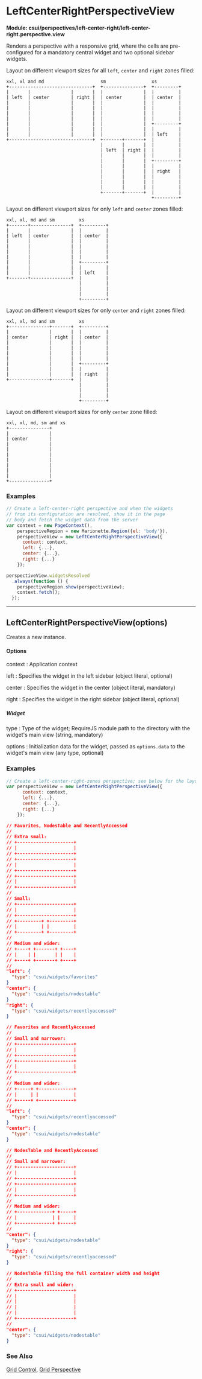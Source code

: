 # LeftCenterRightPerspectiveView

**Module: csui/perspectives/left-center-right/left-center-right.perspective.view**

Renders a perspective with a responsive grid, where the cells are pre-configured
for a mandatory central widget and two optional sidebar widgets.

Layout on different viewport sizes for all `left`, `center` and `right` zones filled:

```text
xxl, xl and md                     sm                 xs
+-------------------------------+  +---------------+  +---------+
|       |               |       |  |               |  |         |
| left  | center        | right |  | center        |  | center  |
|       |               |       |  |               |  |         |
|       |               |       |  |               |  |         |
|       |               |       |  |               |  |         |
|       |               |       |  |               |  |         |
|       |               |       |  |               |  +---------+
|       |               |       |  |               |  |         |
|       |               |       |  |               |  | left    |
+-------------------------------+  +-------+-------+  |         |
                                   |       |       |  |         |
                                   | left  | right |  |         |
                                   |       |       |  |         |
                                   |       |       |  +---------+
                                   |       |       |  |         |
                                   |       |       |  | right   |
                                   |       |       |  |         |
                                   |       |       |  |         |
                                   |       |       |  |         |
                                   +-------+-------+  |         |
                                                      +---------+
```

Layout on different viewport sizes for only `left` and `center` zones filled:

```text
xxl, xl, md and sm         xs
+-------+---------------+  +---------+
|       |               |  |         |
| left  | center        |  | center  |
|       |               |  |         |
|       |               |  |         |
|       |               |  |         |
|       |               |  |         |
|       |               |  +---------+
|       |               |  |         |
|       |               |  | left    |
+-------+---------------+  |         |
                           |         |
                           |         |
                           |         |
                           +---------+
```

Layout on different viewport sizes for only `center` and `right` zones filled:

```text
xxl, xl, md and sm         xs
+---------------+-------+  +---------+
|               |       |  |         |
| center        | right |  | center  |
|               |       |  |         |
|               |       |  |         |
|               |       |  |         |
|               |       |  |         |
|               |       |  +---------+
|               |       |  |         |
|               |       |  | right   |
+---------------+-------+  |         |
                           |         |
                           |         |
                           |         |
                           +---------+
```

Layout on different viewport sizes for only `center` zone filled:

```text
xxl, xl, md, sm and xs
+---------------+
|               |
| center        |
|               |
|               |
|               |
|               |
|               |
|               |             
|               |             
+---------------+             
```

### Examples

```javascript
// Create a left-center-right perspective and when the widgets
// from its configuration are resolved, show it in the page
// body and fetch the widget data from the server
var context = new PageContext(),
    perspectiveRegion = new Marionette.Region({el: 'body'}),
    perspectiveView = new LeftCenterRightPerspectiveView({
      context: context,
      left: {...},
      center: {...},
      right: {...}
    });

perspectiveView.widgetsResolved
  .always(function () {
    perspectiveRegion.show(perspectiveView);
    context.fetch();
  });
```

---
## LeftCenterRightPerspectiveView(options)

Creates a new instance.

#### Options

context
: Application context

left
: Specifies the widget in the left sidebar (object literal, optional)

center
: Specifies the widget in the center (object literal, mandatory)

right
: Specifies the widget in the right sidebar (object literal, optional)

##### Widget

type
: Type of the widget; RequireJS module path to the directory with the widget's main
  view (string, mandatory)

options
: Initialization data for the widget, passed as `options.data` to the widget's main
  view (any type, optional)

### Examples

```javascript
// Create a left-center-right-zones perspective; see below for the layout examples
var perspectiveView = new LeftCenterRightPerspectiveView({
      context: context,
      left: {...},
      center: {...},
      right: {...}
    });
```

```json
// Favorites, NodesTable and RecentlyAccessed
//
// Extra small:
// +---------------------+
// |                     |
// +---------------------+
// +---------------------+
// |                     |
// +---------------------+
// +---------------------+
// |                     |
// +---------------------+
//
// Small:
// +---------------------+
// |                     |
// +---------------------+
// +---------+ +---------+
// |         | |         |
// +---------+ +---------+
//
// Medium and wider:
// +----+ +-------+ +----+
// |    | |       | |    |
// +----+ +-------+ +----+
//
"left": {
  "type": "csui/widgets/favorites"
}
"center": {
  "type": "csui/widgets/nodestable"
}
"right": {
  "type": "csui/widgets/recentlyaccessed"
}

// Favorites and RecentlyAccessed
//
// Small and narrower:
// +---------------------+
// |                     |
// +---------------------+
// +---------------------+
// |                     |
// +---------------------+
//
// Medium and wider:
// +-----+ +-------------+
// |     | |             |
// +-----+ +-------------+
//
"left": {
  "type": "csui/widgets/recentlyaccessed"
}
"center": {
  "type": "csui/widgets/nodestable"
}

// NodesTable and RecentlyAccessed
//
// Small and narrower:
// +---------------------+
// |                     |
// +---------------------+
// +---------------------+
// |                     |
// +---------------------+
//
// Medium and wider:
// +-------------+ +-----+
// |             | |     |
// +-------------+ +-----+
//
"center": {
  "type": "csui/widgets/nodestable"
}
"right": {
  "type": "csui/widgets/recentlyaccessed"
}

// NodesTable filling the full container width and height
//
// Extra small and wider:
// +---------------------+
// |                     |
// |                     |
// |                     |
// |                     |
// +---------------------+
//
"center": {
  "type": "csui/widgets/nodestable"
}
```

### See Also

[Grid Control](../../controls/grid/grid.md),
[Grid Perspective](../grid/grid.perspective.md)
